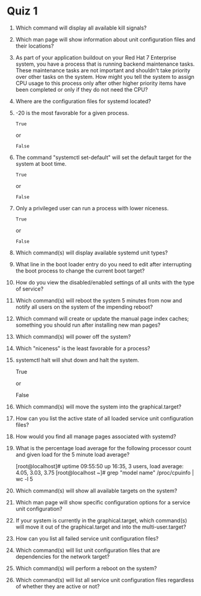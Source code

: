 Quiz 1
======

1) Which command will display all available kill signals?


2) Which man page will show information about unit configuration files and their locations?


3) As part of your application buildout on your Red Hat 7 Enterprise system, you have a process that is running 
backend maintenance tasks. These maintenance tasks are not important and shouldn't take priority over other
tasks on the system. How might you tell the system to assign CPU usage to this process only after other
higher priority items have been completed or only if they do not need the CPU?


4) Where are the configuration files for systemd located?


5) -20 is the most favorable for a given process.

       True

   or

       False

6) The command "systemctl set-default" will set the default target for the system at boot time.

       True

   or

       False

7) Only a privileged user can run a process with lower niceness.

       True

   or

       False

8) Which command(s) will display available systemd unit types?


9) What line in the boot loader entry do you need to edit after interrupting the boot process to change 
the current boot target?


10) How do you view the disabled/enabled settings of all units with the type of service?


11) Which command(s) will reboot the system 5 minutes from now and notify all users on the system of the impending reboot?


12) Which command will create or update the manual page index caches; something you should run after installing new man pages?


13) Which command(s) will power off the system?


14) Which "niceness" is the least favorable for a process?


15) systemctl halt will shut down and halt the system.

       True

    or

       False

16) Which command(s) will move the system into the graphical.target?


17) How can you list the active state of all loaded service unit configuration files?


18) How would you find all manage pages associated with systemd?


19) What is the percentage load average for the following processor count and given load for the 5 minute
load average? 

      [root@localhost]# uptime 09:55:50 up 16:35, 3 users, load average: 4.05, 3.03, 3.75 
      [root@localhost ~]# grep "model name" /proc/cpuinfo | wc -l 5

20) Which command(s) will show all available targets on the system?


21) Which man page will show specific configuration options for a service unit configuration?


22) If your system is currently in the graphical.target, which command(s) will move it out of the graphical.target 
and into the multi-user.target?


23) How can you list all failed service unit configuration files?


24) Which command(s) will list unit configuration files that are dependencies for the network target?


25) Which command(s) will perform a reboot on the system?


26) Which command(s) will list all service unit configuration files regardless of whether they are active or not?

